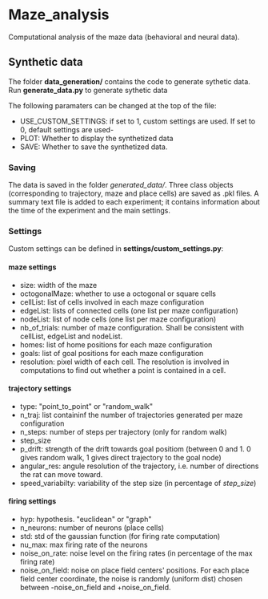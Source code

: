 # Maze_analysis
Computational analysis of the maze data (behavioral and neural data).

## Synthetic data 
The folder **data_generation/** contains the code to generate sythetic data. Run **generate_data.py** to generate sythetic data

The following paramaters can be changed at the top of the file:
- USE_CUSTOM_SETTINGS: if set to 1, custom settings are used. If set to 0, default settings are used-
- PLOT: Whether to display the synthetized data
- SAVE: Whether to save the synthetized data. 

### Saving 
The data is saved in the folder _generated_data/_. 
Three class objects (corresponding to trajectory, maze and place cells) are saved as .pkl files. A summary text file is added to each experiment; it contains information about the time of the experiment and the main settings.

### Settings

Custom settings can be defined in **settings/custom_settings.py**:
#### maze settings
- size: width of the maze
- octogonalMaze: whether to use a octogonal or square cells
- cellList: list of cells involved in each maze configuration
- edgeList: lists of connected cells (one list per maze configuration)
- nodeList: list of node cells (one list per maze configuration)
- nb_of_trials: number of maze configuration. Shall be consistent with cellList, edgeList and nodeList.
- homes: list of home positions for each maze configuration
- goals: list of goal positions for each maze configuration
- resolution: pixel width of each cell. The resolution is involved in computations to find out whether a point is contained in a cell. 
#### trajectory settings
- type: "point_to_point" or "random_walk"
- n_traj: list containinf the number of trajectories generated per maze configuration
- n_steps: number of steps per trajectory (only for random walk)
- step_size
- p_drift: strength of the drift towards goal positiom (between 0 and 1. 0 gives random walk, 1 gives direct trajectory to the goal node)
- angular_res: angule resolution of the trajectory, i.e. number of directions the rat can move toward. 
- speed_variabilty: variability of the step size (in percentage of _step_size_)

#### firing settings
- hyp: hypothesis. "euclidean" or "graph"
- n_neurons: number of neurons (place cells)
- std: std of the gaussian function (for firing rate computation)
- nu_max: max firing rate of the neurons
- noise_on_rate: noise level on the firing rates (in percentage of the max firing rate)
- noise_on_field: noise on place field centers' positions. For each place field center coordinate, the noise is randomly (uniform dist) chosen between -noise_on_field and +noise_on_field.





